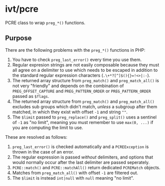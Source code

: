 # ivt/pcre

PCRE class to wrap `preg_*()` functions.

## Purpose

There are the following problems with the `preg_*()` functions in PHP:

1. You have to check `preg_last_error()` every time you use them.
2. Regular expresion strings are not easily composable because they must all agree on a delimiter to use which needs to be escaped in addition to the standard regular expression characters (`.\+*?[^]$(){}=!<>|:-`).
3. The returned array structure from `preg_match()` and `preg_match_all()` is not very "friendly" and depends on the combination of `PREG_OFFSET_CAPTURE` and `PREG_PATTERN_ORDER` or `PREG_PATTERN_ORDER` passed as `$flags`.
4. The returned array structure from `preg_match()` and `preg_match_all()` excludes sub groups which didn't match, _unless_ a subgroup after them matched, in which they exist with offset `-1` and string `""`.
5. The `$limit` passed to `preg_replace()` and `preg_split()` uses a sentinel of `-1` as "no limit", meaning you must remember to use `max(0, ...)` if you are computing the limit to use.

These are resolved as follows:

1. `preg_last_error()` is checked automatically and a `PCREException` is thrown in the case of an error.
2. The regular expression is passed _without_ delimiters, and options that would normally occur after the last delimiter are passed seperately.
3. `PCRE::match()` and `PCRE::matchAll()` return dedicated `PCREMatch` objects.
4. Matches from `preg_match_all()` with offset `-1` are filtered out.
5. The `$limit` is instead `int|null` with `null` meaning "no limit".

